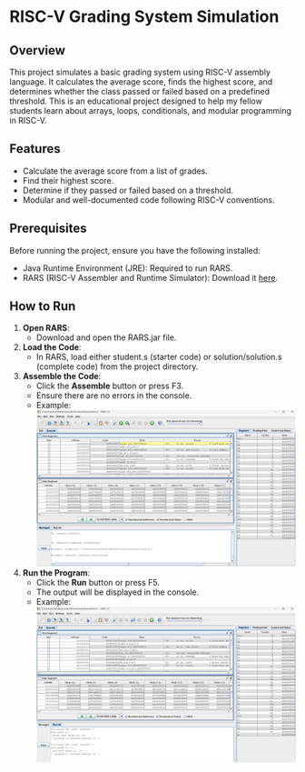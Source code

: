 ﻿# RISC-V Grading System Simulation

## Overview
This project simulates a basic grading system using RISC-V assembly language. It calculates the average score, finds the highest score, and determines whether the class passed or failed based on a predefined threshold. This is an educational project designed to help my fellow students learn about arrays, loops, conditionals, and modular programming in RISC-V.

## Features
- Calculate the average score from a list of grades.
- Find their highest score.
- Determine if they passed or failed based on a threshold.
- Modular and well-documented code following RISC-V conventions.

## Prerequisites
Before running the project, ensure you have the following installed:
- Java Runtime Environment (JRE): Required to run RARS.
- RARS (RISC-V Assembler and Runtime Simulator): Download it [here](https://github.com/TheThirdOne/rars/releases/tag/v1.6).

## How to Run
1. **Open RARS**:
   - Download and open the RARS.jar file.
2. **Load the Code**:
   - In RARS, load either student.s (starter code) or solution/solution.s (complete code) from the project directory.
3. **Assemble the Code**:
   - Click the **Assemble** button or press F3.
   - Ensure there are no errors in the console.
   - Example:
     ![Assemble Screenshot](images/assembled.png)
4. **Run the Program**:
   - Click the **Run** button or press F5.
   - The output will be displayed in the console.
   - Example:
     ![Run Screenshot](images/runned.png)
